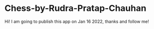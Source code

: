 # Chess-by-Rudra-Pratap-Chauhan
Hi! I am going to publish this app on Jan 16 2022, thanks and follow me!
